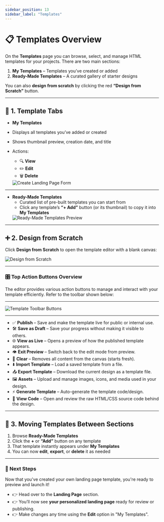 ```yaml
---
sidebar_position: 13
sidebar_label: "Templates"
---
```


# 📋 Templates Overview

On the **Templates** page you can browse, select, and manage HTML templates for your projects. There are two main sections:

1. **My Templates** – Templates you’ve created or added
2. **Ready-Made Templates** – A curated gallery of starter designs

You can also **design from scratch** by clicking the red **“Design from Scratch”** button.

---

## 🔎 1. Template Tabs

- **My Templates**

- Displays all templates you’ve added or created
- Shows thumbnail preview, creation date, and title
- Actions:

  - 🔍 **View**
  - ✏️ **Edit**
  - 🗑️ **Delete**
  <div style={{ display: 'flex', justifyContent: 'center', marginTop: '1.5rem' }}>
    <img
      src="/img/templates/my-templates.png"
      alt="Create Landing Page Form"
      style={{
        width: '100%',
        borderRadius: '10px',
        boxShadow: '0 4px 12px rgba(0, 0, 0, 0.1)'
      }}
    />
  </div>

---

- **Ready-Made Templates**
  - Curated list of pre-built templates you can start from
  - Click any template’s **“+ Add”** button (or its thumbnail) to copy it into **My Templates**
  <div style={{ display: 'flex', justifyContent: 'center', marginTop: '1.5rem' }}>
    <img
      src="/img/templates/ready-madte-templates.png"
      alt="Ready-Made Templates Preview"
      style={{
        width: '100%',
        borderRadius: '10px',
        boxShadow: '0 4px 12px rgba(0, 0, 0, 0.1)'
      }}
    />
  </div>

---

## ➕ 2. Design from Scratch

Click **Design from Scratch** to open the template editor with a blank canvas:

<div style={{ display: 'flex', justifyContent: 'center', marginTop: '1.5rem' }}>
  <img
    src="/img/templates/design-from-scratch.png"
    alt="Design from Scratch"
    style={{
      width: '100%',
      borderRadius: '10px',
      boxShadow: '0 4px 12px rgba(0, 0, 0, 0.1)'
    }}
  />
</div>

---

### 🎛️ Top Action Buttons Overview

The editor provides various action buttons to manage and interact with your template efficiently. Refer to the toolbar shown below:

---

<div style={{ display: 'flex', justifyContent: 'center', marginTop: '1.5rem' }}>
  <img
    src="/img/templates/template-toolbar.png"
    alt="Template Toolbar Buttons"
    style={{
      width: '100%',
      borderRadius: '10px',
      boxShadow: '0 4px 12px rgba(0, 0, 0, 0.1)'
    }}
  />
</div>

---

- ✅ **Publish** – Save and make the template live for public or internal use.
- 🛠️ **Save as Draft** – Save your progress without making it visible to others.
- 🌐 **View as Live** – Opens a preview of how the published template appears.
- 👁️ **Exit Preview** – Switch back to the edit mode from preview.
- 🧹 **Clear** – Removes all content from the canvas (starts fresh).
- ⬇️ **Import Template** – Load a saved template from a file.
- 📤 **Export Template** – Download the current design as a template file.
- 🖼️ **Assets** – Upload and manage images, icons, and media used in your design.
- ⚡ **Generate Template** – Auto-generate the template code/design.
- 🧾 **View Code** – Open and review the raw HTML/CSS source code behind the design.

---

## 🔄 3. Moving Templates Between Sections

1. Browse **Ready-Made Templates**
2. Click the **+** or **“Add”** button on any template
3. That template instantly appears under **My Templates**
4. You can now **edit**, **export**, or **delete** it as needed

---

### 🚀 Next Steps

Now that you've created your own landing page template, you're ready to preview and launch it!

- 👉 Head over to the **Landing Page** section.
- 👉 You’ll now see **your personalized landing page** ready for review or publishing.
- 👉 Make changes any time using the **Edit** option in "My Templates".
